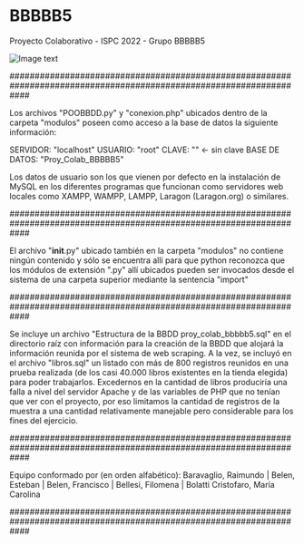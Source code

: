 # BBBBB5
Proyecto Colaborativo - ISPC 2022 - Grupo BBBBB5

![Image text](https://github.com/ispc-programador2022/BBBBB5/blob/main/banner.jpg)

####################################################################################################################

Los archivos "POOBBDD.py" y "conexion.php" ubicados dentro de la carpeta "modulos" poseen como acceso a la base de datos la siguiente información:

  SERVIDOR:       "localhost"
  USUARIO:        "root"
  CLAVE:          "" <- sin clave
  BASE DE DATOS:  "Proy_Colab_BBBBB5"

Los datos de usuario son los que vienen por defecto en la instalación de MySQL en los diferentes programas que funcionan como servidores web locales como XAMPP, WAMPP, LAMPP, Laragon (Laragon.org) o similares.

####################################################################################################################

El archivo "__init__.py" ubicado también en la carpeta "modulos" no contiene ningún contenido y sólo se encuentra allí para que python reconozca que los módulos de extensión ".py" allí ubicados pueden ser invocados desde el sistema de una carpeta superior mediante la sentencia "import"

####################################################################################################################

Se incluye un archivo "Estructura de la BBDD proy_colab_bbbbb5.sql" en el directorio raíz con información para la creación de la BBDD que alojará la información reunida por el sistema de web scraping.
A la vez, se incluyó en el archivo "libros.sql" un listado con más de 800 registros reunidos en una prueba realizada (de los casi 40.000 libros existentes en la tienda elegida) para poder trabajarlos. Excedernos en la cantidad de libros produciría una falla a nivel del servidor Apache y de las variables de PHP que no tenían que ver con el proyecto, por eso limitamos la cantidad de registros de la muestra a una cantidad relativamente manejable pero considerable para los fines del ejercicio.

####################################################################################################################

Equipo conformado por (en orden alfabético): 
Baravaglio, Raimundo | Belen, Esteban | Belen, Francisco | Bellesi, Filomena | Bolatti Cristofaro, María Carolina

####################################################################################################################

